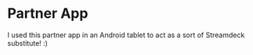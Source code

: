# Partner App

I used this partner app in an Android tablet to act as a sort of Streamdeck substitute! :)
